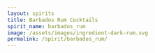 ```yaml
---
layout: spirits
title: Barbados Rum Cocktails
spirit_name: barbados_rum
image: /assets/images/ingredient-dark-rum.svg
permalink: /spirit/barbados_rum/
---
```

